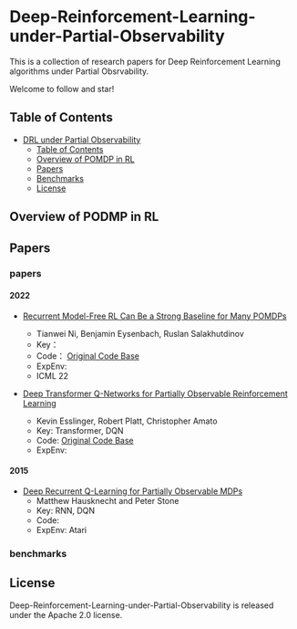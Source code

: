# Deep-Reinforcement-Learning-under-Partial-Observability
This is a collection of research papers for Deep Reinforcement Learning algorithms under Partial Obsrvability.

Welcome to follow and star!

## Table of Contents

- [DRL under Partial Observability](#Deep-Reinforcement-Learning-under-Partial-Observability)
  - [Table of Contents](#Table-of-Contents)
  - [Overview of POMDP in RL](#overview-of-diffusion-model-in-rl)
  - [Papers](#papers)
  - [Benchmarks](#benchmarks)
  - [License](#license)

## Overview of PODMP in RL



## Papers

### papers

#### 2022 
- [Recurrent Model-Free RL Can Be a Strong Baseline for Many POMDPs](https://arxiv.org/abs/2110.05038)
  - Tianwei Ni, Benjamin Eysenbach, Ruslan Salakhutdinov
  - Key：
  - Code： [Original Code Base](https://github.com/twni2016/pomdp-baselines)
  - ExpEnv: 
  - ICML 22 


- [Deep Transformer Q-Networks for Partially Observable Reinforcement Learning](https://arxiv.org/abs/2206.01078)
  - Kevin Esslinger, Robert Platt, Christopher Amato
  - Key: Transformer, DQN
  - Code: [Original Code Base](https://github.com/kevslinger/DTQN)
  - ExpEnv:

#### 2015
- [Deep Recurrent Q-Learning for Partially Observable MDPs](https://cdn.aaai.org/ocs/11673/11673-51288-1-PB.pdf)
  - Matthew Hausknecht and Peter Stone
  - Key: RNN, DQN
  - Code: 
  - ExpEnv: Atari
    
### benchmarks 



## License

Deep-Reinforcement-Learning-under-Partial-Observability is released under the Apache 2.0 license.
